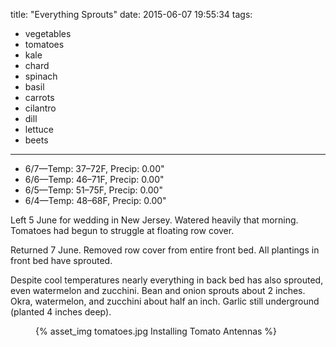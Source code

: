 title: "Everything Sprouts"
date: 2015-06-07 19:55:34
tags:
  - vegetables
  - tomatoes
  - kale
  - chard
  - spinach
  - basil
  - carrots
  - cilantro
  - dill
  - lettuce
  - beets
---

- 6/7&mdash;Temp: 37&ndash;72F, Precip: 0.00"
- 6/6&mdash;Temp: 46&ndash;71F, Precip: 0.00"
- 6/5&mdash;Temp: 51&ndash;75F, Precip: 0.00"
- 6/4&mdash;Temp: 48&ndash;68F, Precip: 0.00"

Left 5 June for wedding in New Jersey. Watered heavily that morning. Tomatoes
had begun to struggle at floating row cover.

Returned 7 June. Removed row cover from entire front bed. All plantings in front
bed have sprouted.

Despite cool temperatures nearly everything in back bed has also sprouted, even
watermelon and zucchini. Bean and onion sprouts about 2 inches. Okra,
watermelon, and zucchini about half an inch. Garlic still underground (planted
4 inches deep).

<figure>
  {% asset_img tomatoes.jpg Installing Tomato Antennas %}
</figure>
